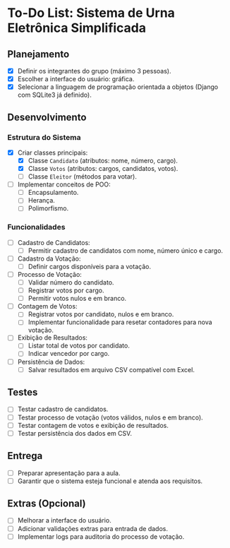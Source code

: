 # To-Do List: Sistema de Urna Eletrônica Simplificada

## Planejamento
- [x] Definir os integrantes do grupo (máximo 3 pessoas).
- [x] Escolher a interface do usuário: gráfica.
- [x] Selecionar a linguagem de programação orientada a objetos (Django com SQLite3 já definido).

## Desenvolvimento
### Estrutura do Sistema
- [x] Criar classes principais:
    - [x] Classe `Candidato` (atributos: nome, número, cargo).
    - [x] Classe `Votos` (atributos: cargos, candidatos, votos).
    - [ ] Classe `Eleitor` (métodos para votar).
- [ ] Implementar conceitos de POO:
    - [ ] Encapsulamento.
    - [ ] Herança.
    - [ ] Polimorfismo.

### Funcionalidades
- [ ] Cadastro de Candidatos:
    - [ ] Permitir cadastro de candidatos com nome, número único e cargo.
- [ ] Cadastro da Votação:
    - [ ] Definir cargos disponíveis para a votação.
- [ ] Processo de Votação:
    - [ ] Validar número do candidato.
    - [ ] Registrar votos por cargo.
    - [ ] Permitir votos nulos e em branco.
- [ ] Contagem de Votos:
    - [ ] Registrar votos por candidato, nulos e em branco.
    - [ ] Implementar funcionalidade para resetar contadores para nova votação.
- [ ] Exibição de Resultados:
    - [ ] Listar total de votos por candidato.
    - [ ] Indicar vencedor por cargo.
- [ ] Persistência de Dados:
    - [ ] Salvar resultados em arquivo CSV compatível com Excel.

## Testes
- [ ] Testar cadastro de candidatos.
- [ ] Testar processo de votação (votos válidos, nulos e em branco).
- [ ] Testar contagem de votos e exibição de resultados.
- [ ] Testar persistência dos dados em CSV.

## Entrega
- [ ] Preparar apresentação para a aula.
- [ ] Garantir que o sistema esteja funcional e atenda aos requisitos.

## Extras (Opcional)
- [ ] Melhorar a interface do usuário.
- [ ] Adicionar validações extras para entrada de dados.
- [ ] Implementar logs para auditoria do processo de votação.